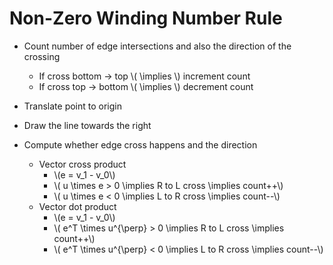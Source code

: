 # Non-Zero Winding Number Rule

- Count number of edge intersections and also the direction of the crossing
  - If cross bottom -> top \\( \implies \\) increment count
  - If cross top -> bottom \\( \implies \\) decrement count
- Translate point to origin
- Draw the line towards the right

- Compute whether edge cross happens and the direction
  - Vector cross product
    - \\(e = v_1 - v_0\\)
    - \\( u \times e > 0 \implies R to L cross \implies count++\\)
    - \\( u \times e < 0 \implies L to R cross \implies count--\\)
  - Vector dot product
    - \\(e = v_1 - v_0\\)
    - \\( e^T \times u^{\perp} > 0 \implies R to L cross \implies count++\\)
    - \\( e^T \times u^{\perp} < 0 \implies L to R cross \implies count--\\)

